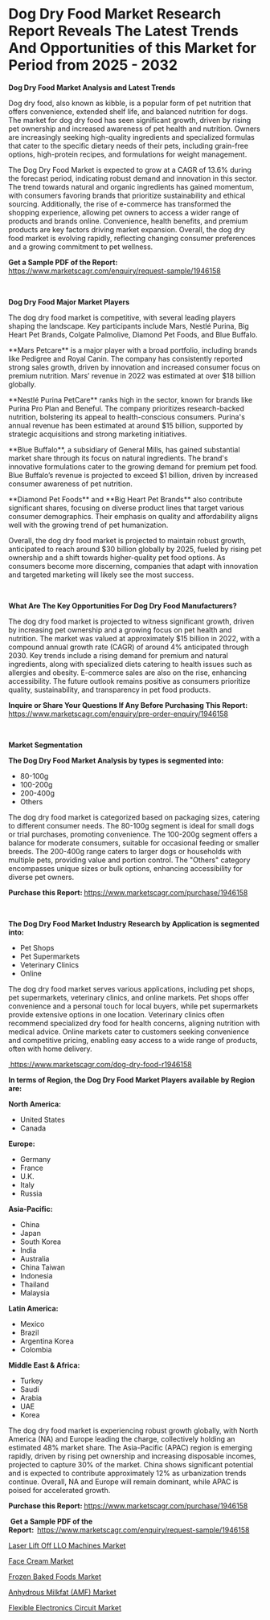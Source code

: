 <p><h1>Dog Dry Food Market Research Report Reveals The Latest Trends And Opportunities of this Market for Period from 2025 - 2032</h1></p><p><strong>Dog Dry Food Market Analysis and Latest Trends</strong></p>
<p><p>Dog dry food, also known as kibble, is a popular form of pet nutrition that offers convenience, extended shelf life, and balanced nutrition for dogs. The market for dog dry food has seen significant growth, driven by rising pet ownership and increased awareness of pet health and nutrition. Owners are increasingly seeking high-quality ingredients and specialized formulas that cater to the specific dietary needs of their pets, including grain-free options, high-protein recipes, and formulations for weight management.</p><p>The Dog Dry Food Market is expected to grow at a CAGR of 13.6% during the forecast period, indicating robust demand and innovation in this sector. The trend towards natural and organic ingredients has gained momentum, with consumers favoring brands that prioritize sustainability and ethical sourcing. Additionally, the rise of e-commerce has transformed the shopping experience, allowing pet owners to access a wider range of products and brands online. Convenience, health benefits, and premium products are key factors driving market expansion. Overall, the dog dry food market is evolving rapidly, reflecting changing consumer preferences and a growing commitment to pet wellness.</p></p>
<p><strong>Get a Sample PDF of the Report:&nbsp;</strong> <a href="https://www.marketscagr.com/enquiry/request-sample/1946158?utm_campaign=2014&utm_medium=2&utm_source=Github&utm_content=ia&utm_term=05022025&utm_id=dog-dry-food">https://www.marketscagr.com/enquiry/request-sample/1946158</a></p>
<p>&nbsp;</p>
<p><strong>Dog Dry Food Major Market Players</strong></p>
<p><p>The dog dry food market is competitive, with several leading players shaping the landscape. Key participants include Mars, Nestlé Purina, Big Heart Pet Brands, Colgate Palmolive, Diamond Pet Foods, and Blue Buffalo. </p><p>**Mars Petcare** is a major player with a broad portfolio, including brands like Pedigree and Royal Canin. The company has consistently reported strong sales growth, driven by innovation and increased consumer focus on premium nutrition. Mars’ revenue in 2022 was estimated at over $18 billion globally.</p><p>**Nestlé Purina PetCare** ranks high in the sector, known for brands like Purina Pro Plan and Beneful. The company prioritizes research-backed nutrition, bolstering its appeal to health-conscious consumers. Purina's annual revenue has been estimated at around $15 billion, supported by strategic acquisitions and strong marketing initiatives.</p><p>**Blue Buffalo**, a subsidiary of General Mills, has gained substantial market share through its focus on natural ingredients. The brand's innovative formulations cater to the growing demand for premium pet food. Blue Buffalo’s revenue is projected to exceed $1 billion, driven by increased consumer awareness of pet nutrition.</p><p>**Diamond Pet Foods** and **Big Heart Pet Brands** also contribute significant shares, focusing on diverse product lines that target various consumer demographics. Their emphasis on quality and affordability aligns well with the growing trend of pet humanization.</p><p>Overall, the dog dry food market is projected to maintain robust growth, anticipated to reach around $30 billion globally by 2025, fueled by rising pet ownership and a shift towards higher-quality pet food options. As consumers become more discerning, companies that adapt with innovation and targeted marketing will likely see the most success.</p></p>
<p>&nbsp;</p>
<p><strong>What Are The Key Opportunities For Dog Dry Food Manufacturers?</strong></p>
<p><p>The dog dry food market is projected to witness significant growth, driven by increasing pet ownership and a growing focus on pet health and nutrition. The market was valued at approximately $15 billion in 2022, with a compound annual growth rate (CAGR) of around 4% anticipated through 2030. Key trends include a rising demand for premium and natural ingredients, along with specialized diets catering to health issues such as allergies and obesity. E-commerce sales are also on the rise, enhancing accessibility. The future outlook remains positive as consumers prioritize quality, sustainability, and transparency in pet food products.</p></p>
<p><strong>Inquire or Share Your Questions If Any Before Purchasing This Report:</strong> <a href="https://www.marketscagr.com/enquiry/pre-order-enquiry/1946158?utm_campaign=2014&utm_medium=2&utm_source=Github&utm_content=ia&utm_term=05022025&utm_id=dog-dry-food">https://www.marketscagr.com/enquiry/pre-order-enquiry/1946158</a></p>
<p>&nbsp;</p>
<p><strong>Market Segmentation</strong></p>
<p><strong>The Dog Dry Food Market Analysis by types is segmented into:</strong></p>
<p><ul><li>80-100g</li><li>100-200g</li><li>200-400g</li><li>Others</li></ul></p>
<p><p>The dog dry food market is categorized based on packaging sizes, catering to different consumer needs. The 80-100g segment is ideal for small dogs or trial purchases, promoting convenience. The 100-200g segment offers a balance for moderate consumers, suitable for occasional feeding or smaller breeds. The 200-400g range caters to larger dogs or households with multiple pets, providing value and portion control. The "Others" category encompasses unique sizes or bulk options, enhancing accessibility for diverse pet owners.</p></p>
<p><strong>Purchase this Report:&nbsp;</strong><a href="https://www.marketscagr.com/purchase/1946158?utm_campaign=2014&utm_medium=2&utm_source=Github&utm_content=ia&utm_term=05022025&utm_id=dog-dry-food">https://www.marketscagr.com/purchase/1946158</a></p>
<p>&nbsp;</p>
<p><strong>The Dog Dry Food Market Industry Research by Application is segmented into:</strong></p>
<p><ul><li>Pet Shops</li><li>Pet Supermarkets</li><li>Veterinary Clinics</li><li>Online</li></ul></p>
<p><p>The dog dry food market serves various applications, including pet shops, pet supermarkets, veterinary clinics, and online markets. Pet shops offer convenience and a personal touch for local buyers, while pet supermarkets provide extensive options in one location. Veterinary clinics often recommend specialized dry food for health concerns, aligning nutrition with medical advice. Online markets cater to customers seeking convenience and competitive pricing, enabling easy access to a wide range of products, often with home delivery.</p></p>
<p><a href="https://www.marketscagr.com/dog-dry-food-r1946158?utm_campaign=2014&utm_medium=2&utm_source=Github&utm_content=ia&utm_term=05022025&utm_id=dog-dry-food">&nbsp;https://www.marketscagr.com/dog-dry-food-r1946158</a></p>
<p><strong>In terms of Region, the Dog Dry Food Market Players available by Region are:</strong></p>
<p>
    <p> <strong> North America: </strong>
        <ul>
            <li>United States</li>
            <li>Canada</li>
        </ul>
        </p> 
    <p> <strong> Europe: </strong>
        <ul>
            <li>Germany</li>
            <li>France</li>
            <li>U.K.</li>
            <li>Italy</li>
            <li>Russia</li>
        </ul>
        </p> 
    <p> <strong> Asia-Pacific: </strong>
        <ul>
            <li>China</li>
            <li>Japan</li>
            <li>South Korea</li>
            <li>India</li>
            <li>Australia</li>
            <li>China Taiwan</li>
            <li>Indonesia</li>
            <li>Thailand</li>
            <li>Malaysia</li>
        </ul>
        </p> 
    <p> <strong> Latin America: </strong>
        <ul>
            <li>Mexico</li>
            <li>Brazil</li>
            <li>Argentina Korea</li>
            <li>Colombia</li>
        </ul>
        </p> 
    <p> <strong> Middle East & Africa: </strong>
        <ul>
            <li>Turkey</li>
            <li>Saudi</li>
            <li>Arabia</li>
            <li>UAE</li>
            <li>Korea</li>
        </ul>
    </p>
    </p>
<p><p>The dog dry food market is experiencing robust growth globally, with North America (NA) and Europe leading the charge, collectively holding an estimated 48% market share. The Asia-Pacific (APAC) region is emerging rapidly, driven by rising pet ownership and increasing disposable incomes, projected to capture 30% of the market. China shows significant potential and is expected to contribute approximately 12% as urbanization trends continue. Overall, NA and Europe will remain dominant, while APAC is poised for accelerated growth.</p></p>
<p><strong>Purchase this Report: </strong><a href="https://www.marketscagr.com/purchase/1946158?utm_campaign=2014&utm_medium=2&utm_source=Github&utm_content=ia&utm_term=05022025&utm_id=dog-dry-food">https://www.marketscagr.com/purchase/1946158</a></p>
<p>&nbsp;<strong>Get a Sample PDF of the Report:&nbsp;&nbsp;</strong><a href="https://www.marketscagr.com/enquiry/request-sample/1946158?utm_campaign=2014&utm_medium=2&utm_source=Github&utm_content=ia&utm_term=05022025&utm_id=dog-dry-food">https://www.marketscagr.com/enquiry/request-sample/1946158</a></p>
<p><strong></strong></p>
<p><p><a href="https://www.linkedin.com/pulse/top-factors-boosting-laser-lift-off-llo-machines-market-oeb5f?utm_campaign=2014&utm_medium=2&utm_source=Github&utm_content=ia&utm_term=05022025&utm_id=dog-dry-food">Laser Lift Off LLO Machines Market</a></p><p><a href="https://github.com/JosephineMcguire65/Market-Research-Report-List-1/blob/main/face-cream-market.md?utm_campaign=2014&utm_medium=2&utm_source=Github&utm_content=ia&utm_term=05022025&utm_id=dog-dry-food">Face Cream Market</a></p><p><a href="https://www.linkedin.com/pulse/frozen-baked-foods-market-size-forecasted-8-cagr-from-kpknf?utm_campaign=2014&utm_medium=2&utm_source=Github&utm_content=ia&utm_term=05022025&utm_id=dog-dry-food">Frozen Baked Foods Market</a></p><p><a href="https://www.linkedin.com/pulse/strategic-forecast-anhydrous-milkfat-amf-market-growth-2fcec?utm_campaign=2014&utm_medium=2&utm_source=Github&utm_content=ia&utm_term=05022025&utm_id=dog-dry-food">Anhydrous Milkfat (AMF) Market</a></p><p><a href="https://www.linkedin.com/pulse/global-flexible-electronics-circuit-market-size-andtrends-1xibf?utm_campaign=2014&utm_medium=2&utm_source=Github&utm_content=ia&utm_term=05022025&utm_id=dog-dry-food">Flexible Electronics Circuit Market</a></p></p>